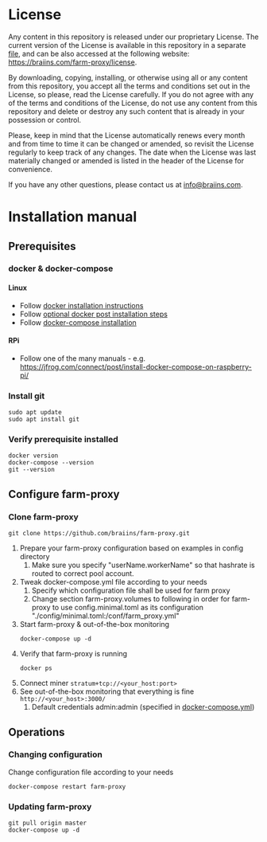 # License

Any content in this repository is released under our proprietary License. The current version of the License is available in this repository in a separate [file](LICENSE.md), and can be also accessed at the following website: https://braiins.com/farm-proxy/license.

By downloading, copying, installing, or otherwise using all or any content from this repository, you accept all the terms and conditions set out in the License, so please, read the License carefully. If you do not agree with any of the terms and conditions of the License, do not use any content from this repository and delete or destroy any such content that is already in your possession or control.

Please, keep in mind that the License automatically renews every month and from time to time it can be changed or amended, so revisit the License regularly to keep track of any changes. The date when the License was last materially changed or amended is listed in the header of the License for convenience.

If you have any other questions, please contact us at info@braiins.com.

# Installation manual

## Prerequisites
### docker & docker-compose
#### Linux
- Follow [docker installation instructions](https://docs.docker.com/engine/install/ubuntu/)
- Follow [optional docker post installation steps](https://docs.docker.com/engine/install/linux-postinstall/#manage-docker-as-a-non-root-user)
- Follow [docker-compose installation](https://docs.docker.com/compose/install/)

#### RPi
- Follow one of the many manuals - e.g. https://jfrog.com/connect/post/install-docker-compose-on-raspberry-pi/

### Install git
```
sudo apt update
sudo apt install git
```

### Verify prerequisite installed
```
docker version
docker-compose --version
git --version
```

## Configure farm-proxy
### Clone farm-proxy
```
git clone https://github.com/braiins/farm-proxy.git
```
1. Prepare your farm-proxy configuration based on examples in config directory
   1. Make sure you specify "userName.workerName" so that hashrate is routed to correct pool account.     
3. Tweak docker-compose.yml file according to your needs
   1. Specify which configuration file shall be used for farm proxy
   2. Change section farm-proxy.volumes to following in order for farm-proxy to use config.minimal.toml as its configuration  "./config/minimal.toml:/conf/farm_proxy.yml"
4. Start farm-proxy & out-of-the-box monitoring
   ```
   docker-compose up -d
   ```
4. Verify that farm-proxy is running
   ```
   docker ps
   ```
5. Connect miner ```stratum+tcp://<your_host:port>```
6. See out-of-the-box monitoring that everything is fine ```http://<your_host>:3000/```
   1. Default credentials admin:admin (specified in [docker-compose.yml](/docker-compose.yml))

## Operations
### Changing configuration
Change configuration file according to your needs
```
docker-compose restart farm-proxy
```
### Updating farm-proxy
```
git pull origin master
docker-compose up -d
```
